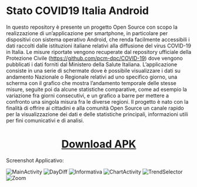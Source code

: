 # Stato COVID19 Italia Android

In questo repository è presente un progetto Open Source con scopo la realizzazione di un’applicazione per smartphone, in particolare per dispositivi con sistema operativo Android, che renda facilmente accessibili i dati raccolti dalle istituzioni italiane relativi alla diffusione del virus COVID-19 in Italia. Le misure riportate vengono recuperate dal repository ufficiale della Protezione Civile (https://github.com/pcm-dpc/COVID-19) dove vengono pubblicati i dati forniti dal Ministero della Salute Italiana. L’applicazione consiste in una serie di schermate dove è possibile visualizzare i dati su andamento Nazionale o Regionale relativi ad uno specifico giorno, una scherma con il grafico che mostra l’andamento temporale delle stesse misure, seguite poi da alcune statistiche comparative, come ad esempio la variazione fra giorni consecutivi, e un grafico a barre per mettere a confronto una singola misura fra le diverse regioni. Il progetto è nato con la finalità di offrire ai cittadini e alla comunità Open Source un canale rapido per la visualizzazione dei dati e delle statistiche principali, informazioni utili per fini comunicativi e di analisi.



<a href="https://github.com/SimoneTinella/Stato_COVID19_Italia_Android/raw/master/StatoCovid19Italia.apk"><h1 align="center">Download APK</h1></a>


Screenshot Applicativo:

<img src="https://github.com/SimoneTinella/Stato_COVID19_Italia_Android/raw/master/img/MainActivity.png" alt="MainActivity"/>
<img src="https://github.com/SimoneTinella/Stato_COVID19_Italia_Android/raw/master/img/DayDiff.png" alt="DayDiff"/>
<img src="https://github.com/SimoneTinella/Stato_COVID19_Italia_Android/raw/master/img/InfoDialog.PNG" alt="Informativa"/>
<img src="https://github.com/SimoneTinella/Stato_COVID19_Italia_Android/raw/master/img/ChartActivity.PNG" alt="ChartActivity" />
<img src="https://github.com/SimoneTinella/Stato_COVID19_Italia_Android/raw/master/img/TrendSelector.png" alt="TrendSelector"/>
<img src="https://github.com/SimoneTinella/Stato_COVID19_Italia_Android/raw/master/img/Zoom.png" alt="Zoom"/>
